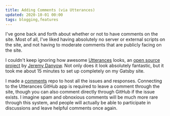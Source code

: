 ```yaml
---
title: Adding Comments (via Utterances)
updated: 2020-10-01 00:00
tags: blogging,features
---
```



I've gone back and forth about whether or not to have comments on the site. Most of all, I've liked having absolutely no server or external scripts on the site, and not having to moderate comments that are publicly facing on the site.

I couldn't keep ignoring how awesome [Utterances](https://utteranc.es/ "Utterances") looks, an [open source project](https://github.com/utterance/utterances "open source project") by [Jeremy Danyow](https://github.com/jdanyow "Jeremy Danyow"). Not only does it look absolutely fantastic, but it took me about 15 minutes to set up completely on my Gatsby site.

I made a [comments](https://github.com/arcestia/comments "comments") repo to host all the issues and responses. Connecting to the Utterances GitHub app is required to leave a comment through the site, though you can also comment directly through GitHub if the issue exists. I imagine spam and obnoxious comments will be much more rare through this system, and people will actually be able to participate in discussions and leave helpful comments once again.
